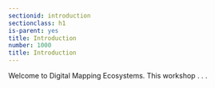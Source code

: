 ```yaml
---
sectionid: introduction
sectionclass: h1
is-parent: yes
title: Introduction
number: 1000
title: Introduction
---
```


Welcome to Digital Mapping Ecosystems. This workshop . . .

